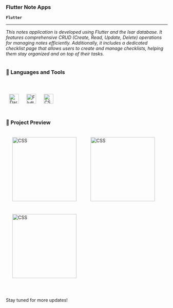 ### Flutter Note Apps

**`Flutter`**

---

*This notes application is developed using Flutter and the Isar database. It features comprehensive CRUD (Create, Read, Update, Delete) operations for managing notes efficiently. Additionally, it includes a dedicated checklist page that allows users to create and manage checklists, helping them stay organized and on top of their tasks.*

#


### 🧰 Languages and Tools

<br>

<p align="left">
  <img alt="Dart" style="margin:10px" width="30px" src="https://cdn.jsdelivr.net/gh/devicons/devicon@latest/icons/dart/dart-original.svg" />
  <img alt="Flutter" style="margin:10px" width="30px" src="https://cdn.jsdelivr.net/gh/devicons/devicon@latest/icons/flutter/flutter-original.svg" />
  <img alt="CSS" style="margin:10px" width="30px" src="https://isar.dev/isar.svg" />
</p>

#

### 📱 Project Preview


<div align="left">
  <img alt="CSS" style="margin:20px" width="200px" src="https://github.com/user-attachments/assets/ef586ae3-e1d5-4870-8985-ca7052a1f527" />
  <img alt="CSS" style="margin:20px" width="200px" src="https://github.com/user-attachments/assets/a80c2c0f-892a-4e8e-a517-09f6f848b677" />
  <img alt="CSS" style="margin:20px" width="200px" src="https://github.com/user-attachments/assets/ca748ba3-3d15-4f3b-b90d-c8d14e5774c8" />
</div>


#

Stay tuned for more updates!
